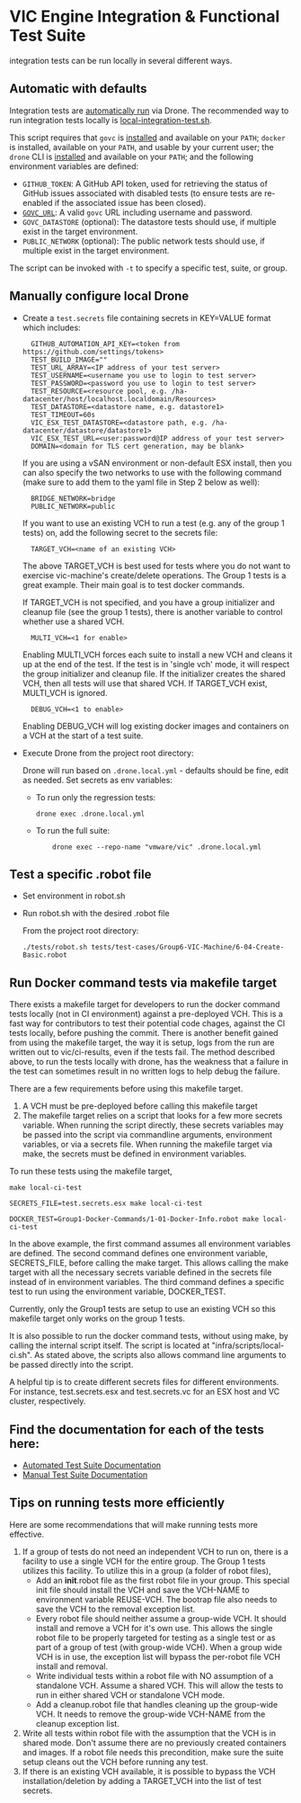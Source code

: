 # VIC Engine Integration & Functional Test Suite

integration tests can be run locally in several different ways.

## Automatic with defaults

Integration tests are [automatically run][ci] via Drone. The recommended way to
run integration tests locally is [local-integration-test.sh][sh].

This script requires that `govc` is [installed][govc-install] and available on
your `PATH`; `docker` is installed, available on your `PATH`, and usable by your
current user; the `drone` CLI is [installed][drone-install] and available on
your `PATH`; and the following environment variables are defined:

* `GITHUB_TOKEN`: A GitHub API token, used for retrieving the status of GitHub
  issues associated with disabled tests (to ensure tests are re-enabled if the
  associated issue has been closed).
* [`GOVC_URL`][govc-usage]: A valid `govc` URL including username and password.
* `GOVC_DATASTORE` (optional): The datastore tests should use, if multiple exist
  in the target environment.
* `PUBLIC_NETWORK` (optional): The public network tests should use, if multiple
  exist in the target environment.

The script can be invoked with `-t` to specify a specific test, suite, or group.

[ci]:../CONTRIBUTING.md#drone
[sh]:local-integration-test.sh
[govc-install]:https://github.com/vmware/govmomi/tree/master/govc#installation
[govc-usage]:https://github.com/vmware/govmomi/tree/master/govc#usage
[drone-install]:http://docs.drone.io/cli-installation/

## Manually configure local Drone

* Create a `test.secrets` file containing secrets in KEY=VALUE format which includes:

  ```
    GITHUB_AUTOMATION_API_KEY=<token from https://github.com/settings/tokens>
    TEST_BUILD_IMAGE=""
    TEST_URL_ARRAY=<IP address of your test server>
    TEST_USERNAME=<username you use to login to test server>
    TEST_PASSWORD=<password you use to login to test server>
    TEST_RESOURCE=<resource pool, e.g. /ha-datacenter/host/localhost.localdomain/Resources>
    TEST_DATASTORE=<datastore name, e.g. datastore1>
    TEST_TIMEOUT=60s
    VIC_ESX_TEST_DATASTORE=<datastore path, e.g. /ha-datacenter/datastore/datastore1>
    VIC_ESX_TEST_URL=<user:password@IP address of your test server>
    DOMAIN=<domain for TLS cert generation, may be blank>
  ```

  If you are using a vSAN environment or non-default ESX install, then you can also specify the two networks to use with the following command (make sure to add them to the yaml file in Step 2 below as well):

  ```
    BRIDGE_NETWORK=bridge
    PUBLIC_NETWORK=public
  ```

  If you want to use an existing VCH to run a test (e.g. any of the group 1 tests) on, add the following secret to the secrets file:

  ```
    TARGET_VCH=<name of an existing VCH>
  ```

  The above TARGET_VCH is best used for tests where you do not want to exercise vic-machine's create/delete operations.  The Group 1 tests is a great example.  Their main goal is to test docker commands.

  If TARGET_VCH is not specified, and you have a group initializer and cleanup file (see the group 1 tests), there is another variable to control whether use a shared VCH.

  ```
    MULTI_VCH=<1 for enable>
  ```

  Enabling MULTI_VCH forces each suite to install a new VCH and cleans it up at the end of the test.  If the test is in 'single vch' mode, it will respect the group initializer and cleanup file.  If the initializer creates the shared VCH, then all tests will use that shared VCH.  If TARGET_VCH exist, MULTI_VCH is ignored.

  ```
    DEBUG_VCH=<1 to enable>
  ```

  Enabling DEBUG_VCH will log existing docker images and containers on a VCH at the start of a test suite.


* Execute Drone from the project root directory:

  Drone will run based on `.drone.local.yml` - defaults should be fine, edit as needed. Set secrets as env variables:

  *  To run only the regression tests:
     ```
     drone exec .drone.local.yml
     ```

  * To run the full suite:
     ```
		 drone exec --repo-name "vmware/vic" .drone.local.yml
     ```

## Test a specific .robot file

* Set environment in robot.sh
* Run robot.sh with the desired .robot file

  From the project root directory:
  ```
  ./tests/robot.sh tests/test-cases/Group6-VIC-Machine/6-04-Create-Basic.robot
  ```

## Run Docker command tests via makefile target

There exists a makefile target for developers to run the docker command tests locally (not in CI environment) against a pre-deployed VCH. This is a fast way for contributors to test their potential code chages, against the CI tests locally, before pushing the commit. There is another benefit gained from using the makefile target, the way it is setup, logs from the run are written out to vic/ci-results, even if the tests fail. The method described above, to run the tests locally with drone, has the weakness that a failure in the test can sometimes result in no written logs to help debug the failure.

There are a few requirements before using this makefile target.

1. A VCH must be pre-deployed before calling this makefile target
2. The makefile target relies on a script that looks for a few more secrets variable.  When running the script directly, these secrets variables may be passed into the script via commandline arguments, environment variables, or via a secrets file.  When running the makefile target via make, the secrets must be defined in environment variables.

To run these tests using the makefile target,

```
make local-ci-test

SECRETS_FILE=test.secrets.esx make local-ci-test

DOCKER_TEST=Group1-Docker-Commands/1-01-Docker-Info.robot make local-ci-test
```
In the above example, the first command assumes all environment variables are defined.  The second command defines one environment variable, SECRETS_FILE, before calling the make target.  This allows calling the make target with all the necessary secrets variable defined in the secrets file instead of in environment variables.  The third command defines a specific test to run using the environment variable, DOCKER_TEST.

Currently, only the Group1 tests are setup to use an existing VCH so this makefile target only works on the group 1 tests.

It is also possible to run the docker command tests, without using make, by calling the internal script itself.  The script is located at "infra/scripts/local-ci.sh".  As stated above, the scripts also allows command line arguments to be passed directly into the script.

A helpful tip is to create different secrets files for different environments.  For instance, test.secrets.esx and test.secrets.vc for an ESX host and VC cluster, respectively.


## Find the documentation for each of the tests here:

* [Automated Test Suite Documentation](test-cases/TestGroups.md)
* [Manual Test Suite Documentation](manual-test-cases/TestGroups.md)

## Tips on running tests more efficiently

Here are some recommendations that will make running tests more effective.

1. If a group of tests do not need an independent VCH to run on, there is a facility to use a single VCH for the entire group.  The Group 1 tests utilizes this facility.  To utilize this in a group (a folder of robot files),
    - Add an __init__.robot file as the first robot file in your group.  This special init file should install the VCH and save the VCH-NAME to environment variable REUSE-VCH.  The bootrap file also needs to save the VCH to the removal exception list.
    - Every robot file should neither assume a group-wide VCH.  It should install and remove a VCH for it's own use.  This allows the single robot file to be properly targeted for testing as a single test or as part of a group of test (with group-wide VCH).  When a group wide VCH is in use, the exception list will bypass the per-robot file VCH install and removal.
    - Write individual tests within a robot file with NO assumption of a standalone VCH.  Assume a shared VCH.  This will allow the
    tests to run in either shared VCH or standalone VCH mode.
    - Add a cleanup.robot file that handles cleaning up the group-wide VCH.  It needs to remove the group-wide VCH-NAME from the cleanup exception list.
2. Write all tests within robot file with the assumption that the VCH is in shared mode.  Don't assume there are no previously created containers and images.  If a robot file needs this precondition, make sure the suite setup cleans out the VCH before running any test.
3. If there is an existing VCH available, it is possible to bypass the VCH installation/deletion by adding a TARGET_VCH into the list of test secrets.
